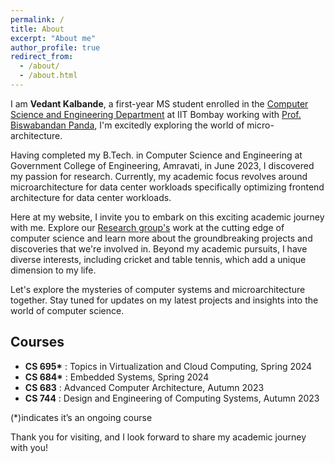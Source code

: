 ```yaml
---
permalink: /
title: About
excerpt: "About me"
author_profile: true
redirect_from: 
  - /about/
  - /about.html
---
```


I am **Vedant Kalbande**, a first-year MS student enrolled in the [Computer Science and Engineering Department](https://www.cse.iitb.ac.in) at IIT Bombay working with [Prof. Biswabandan Panda](https://www.cse.iitb.ac.in/~biswa), I'm excitedly exploring the world of micro-architecture.

Having completed my B.Tech. in Computer Science and Engineering at Government College of Engineering, Amravati, in June 2023, I discovered my passion for research. Currently, my academic focus revolves around microarchitecture for data center workloads specifically optimizing frontend architecture for data center workloads.

Here at my website, I invite you to embark on this exciting academic journey with me. Explore our [Research group's](https://casper-iitb.github.io) work at the cutting edge of computer science and learn more about the groundbreaking projects and discoveries that we're involved in. Beyond my academic pursuits, I have diverse interests, including cricket and table tennis, which add a unique dimension to my life.

Let's explore the mysteries of computer systems and microarchitecture together. Stay tuned for updates on my latest projects and insights into the world of computer science.

## Courses
* **CS 695\*** : Topics in Virtualization and Cloud Computing, Spring 2024
* **CS 684\*** : Embedded Systems, Spring 2024
* **CS 683** : Advanced Computer Architecture, Autumn 2023
* **CS 744** : Design and Engineering of Computing Systems, Autumn 2023

\(\*\)indicates it’s an ongoing course

Thank you for visiting, and I look forward to share my academic journey with you!
